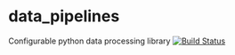 # data_pipelines

Configurable python data processing library
[![Build Status](https://travis-ci.org/evansde77/data_pipelines.svg?branch=develop)](https://travis-ci.org/evansde77/data_pipelines)
